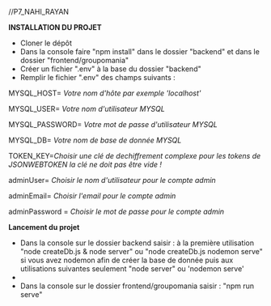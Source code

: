 //P7_NAHI_RAYAN

**INSTALLATION DU PROJET**

- Cloner le dépôt
- Dans la console faire "npm install" dans le dossier "backend" et dans le dossier "frontend/groupomania"
- Créer un fichier ".env" à la base du dossier "backend"
- Remplir le fichier ".env" des champs suivants : 

MYSQL_HOST= *Votre nom d'hôte par exemple 'localhost'*

MYSQL_USER= *Votre nom d'utilisateur MYSQL*

MYSQL_PASSWORD= *Votre mot de passe d'utilisateur MYSQL*

MYSQL_DB= *Votre nom de base de donnée MYSQL*

TOKEN_KEY=*Choisir une clé de dechiffrement complexe pour les tokens de JSONWEBTOKEN la clé ne doit pas être vide !*

adminUser= *Choisir le nom d'utilisateur pour le compte admin*

adminEmail= *Choisir l'email pour le compte admin*

adminPassword = *Choisir le mot de passe pour le compte admin*

**Lancement du projet**
- Dans la console sur le dossier backend saisir : à la première utilisation  "node createDb.js & node server" ou "node createDb.js nodemon serve" si vous avez nodemon afin de créer la base de donnée puis aux utilisations suivantes seulement "node server" ou 'nodemon serve'
- 
- Dans la console sur le dossier frontend/groupomania saisir : "npm run serve"



 
